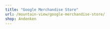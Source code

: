 ```yaml
---
title: "Google Merchandise Store"
url: /mountain-view/google-merchandise-store/
shop: Andenken
---
```

